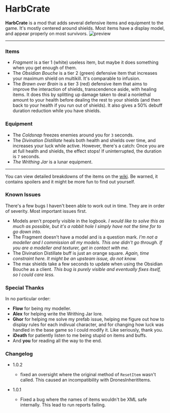 ﻿
# HarbCrate

**HarbCrate**  is a mod that adds several defensive items and equipment to the game. It's mostly centered around shields.
Most items have a display model, and appear properly on most survivors.
![preview](https://cdn.discordapp.com/attachments/585466102256238602/709014553320620053/unknown.png)

---

### Items

* *Fragment* is a tier 1 (white) useless item, but maybe it does something when you get enough of them.
* The *Obsidian Bouche* is a tier 2 (green) defensive item that increases your maximum shield on multikill. It's comparable to infusion.
* The *Brawn over Brain* is a tier 3 (red) defensive item that aims to improve the interaction of shields, transcendence aside, with healing items. It does this by splitting up damage taken to deal a nonlethal amount to your health before dealing the rest to your shields (and then back to your health if you run out of shields). It also gives a 50% debuff duration reduction while you have shields.

### Equipment

* The *Coldsnap* freezes enemies around you for `3` seconds.
* The *Divination Distillate* heals both health and shields over time, and increases your luck while active. However, there's a catch: Once you are at full health and shields, the effect stops! If uninterrupted, the duration is `7` seconds.
* *The Writhing Jar* is a lunar equipment.

---

You can view detailed breakdowns of the items on the [wiki](https://github.com/harbingerofme/R2Mods/wiki/Harbcrate). Be warned, it contains spoilers and it might be more fun to find out yourself.


### Known Issues

There's a few bugs I haven't been able to work out in time. They are in order of severity. Most important issues first.

* Models aren't properly visible in the logbook. *I would like to solve this as much as possible, but it's a rabbit hole I simply have not the time for to go down into.*
* The Fragment doesn't have a model and is a question mark. *I'm not a modeller and I commission all my models. This one didn't go through. If you are a modeller and texturer, get in contact with me.*
* The Divination Distillate buff is just an orange square. *Again, time constraint here. It might be an upsteam issue, do not know.*
* The max shields take a few seconds to update when using the Obsidian Bouche as a client. *This bug is purely visible and eventually fixes itself, so I could care less.*

### Special Thanks

In no particular order:

* **Flow** for being my modeller.
* **Alex** for helping write the Writhing Jar lore.
* **Ghor** for helping me solve my prefab issue, helping me figure out how to display rules for each indivual character, and for changing how luck was handled in the base game so I could modify it. Like seriously, thank you.
* **iDeath** for patiently listen to me being stupid on items and buffs.
* And **you** for reading all the way to the end.

### Changelog

* 1.0.2
	* fixed an oversight where the original method of `ResetItem` wasn't called. This caused an incompatibility with DronesInheritItems.

* 1.0.1
	* Fixed a bug where the names of items wouldn't be XML safe internally. This lead to run reports failing.